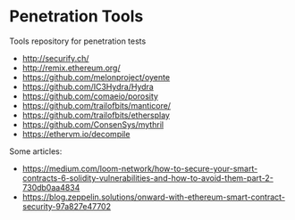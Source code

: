 # Penetration Tools
Tools repository for penetration tests 

* http://securify.ch/
* http://remix.ethereum.org/
* https://github.com/melonproject/oyente
* https://github.com/IC3Hydra/Hydra
* https://github.com/comaeio/porosity
* https://github.com/trailofbits/manticore/
* https://github.com/trailofbits/ethersplay
* https://github.com/ConsenSys/mythril
* https://ethervm.io/decompile

Some articles:

* https://medium.com/loom-network/how-to-secure-your-smart-contracts-6-solidity-vulnerabilities-and-how-to-avoid-them-part-2-730db0aa4834
* https://blog.zeppelin.solutions/onward-with-ethereum-smart-contract-security-97a827e47702
